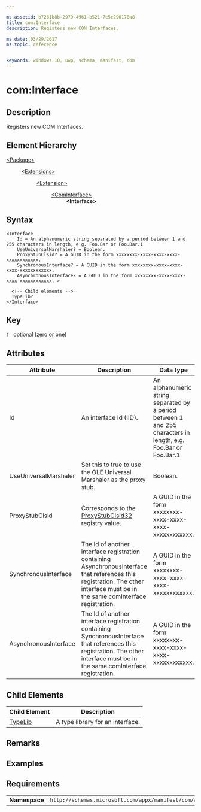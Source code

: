 ```yaml
---

ms.assetid: b7261b8b-2979-4961-b521-7e5c290170a8
title: com:Interface
description: Registers new COM Interfaces.

ms.date: 03/29/2017
ms.topic: reference


keywords: windows 10, uwp, schema, manifest, com
---
```



# com:Interface

## Description
Registers new COM Interfaces.

## Element Hierarchy
<dl>
<dt><a href="element-package.md">&lt;Package&gt;</a></dt>
<dd>
<dl>
<dt><a href="element-extensions.md">&lt;Extensions&gt;</a></dt>
<dd>
<dl>
<dt><a href="element-extension.md">&lt;Extension&gt;</a></dt>
<dd>
<dl>
<dt><a href="element-com-package-cominterface.md">&lt;ComInterface&gt;</a></dt>
<dd><b>&lt;Interface&gt;</b></dd>
</dl>
</dd>
</dl>
</dd>
</dl>
</dd>
</dl>



## Syntax
```syntax
<Interface
    Id = An alphanumeric string separated by a period between 1 and 255 characters in length, e.g. Foo.Bar or Foo.Bar.1
    UseUniversalMarshaler? = Boolean.
    ProxyStubClsid? = A GUID in the form xxxxxxxx-xxxx-xxxx-xxxx-xxxxxxxxxxxx.
    SynchronousInterface? = A GUID in the form xxxxxxxx-xxxx-xxxx-xxxx-xxxxxxxxxxxx.
    AsynchronousInterface? = A GUID in the form xxxxxxxx-xxxx-xxxx-xxxx-xxxxxxxxxxxx. >

  <!-- Child elements -->
  TypeLib?  
</Interface>
```

## Key
`?`    optional (zero or one) 

## Attributes

| Attribute | Description | Data type | Required |
|-----------|-------------|-----------|----------|
| Id      | An interface Id (IID). | An alphanumeric string separated by a period between 1 and 255 characters in length, e.g. Foo.Bar or Foo.Bar.1 | Yes |
| UseUniversalMarshaler | Set this to true to use the OLE Universal Marshaler as the proxy stub. | Boolean. | No |
| ProxyStubClsid | Corresponds to the [ProxyStubClsid32](/windows/win32/com/proxystubclsid32) registry value. | A GUID in the form xxxxxxxx-xxxx-xxxx-xxxx-xxxxxxxxxxxx. | No |
| SynchronousInterface | The Id of another interface registration containing AsynchronousInterface that references this registration. The other interface must be in the same comInterface registration. | A GUID in the form xxxxxxxx-xxxx-xxxx-xxxx-xxxxxxxxxxxx. | No |
| AsynchronousInterface | The Id of another interface registration containing SynchronousInterface that references this registration. The other interface must be in the same comInterface registration. | A GUID in the form xxxxxxxx-xxxx-xxxx-xxxx-xxxxxxxxxxxx. | No |

## Child Elements

| Child Element | Description |
|---------------|-------------|
| [TypeLib](element-com-package-interface-typelib.md) | A type library for an interface. | 

## Remarks

## Examples

## Requirements
|               |                                                             |
|---------------|-------------------------------------------------------------|
| **Namespace** | `http://schemas.microsoft.com/appx/manifest/com/windows10` |